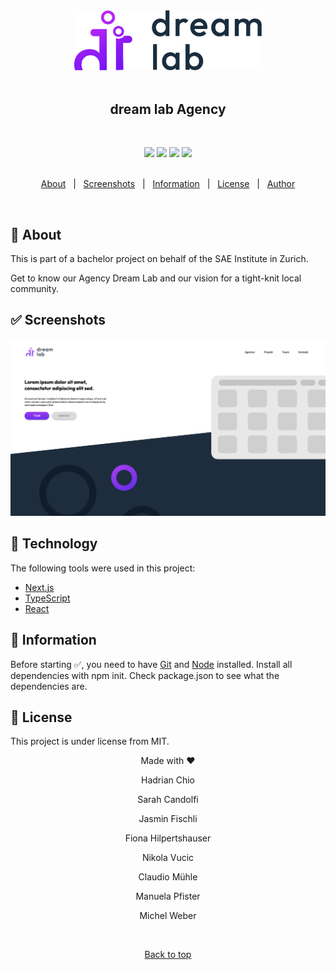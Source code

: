 <div align="center" id="top"> 
  <img src="./public/dreamlab-logo.png" alt="dreamlab" width="300" />
</div>
&#xa0;
<h2 align="center">dream lab Agency</h2>

&#xa0;

<div align="center">
<a href="https://reactjs.org/"><img height="23" src="https://img.shields.io/badge/REACT-18.0.0-9cf?style=for-the-badge&logo=React"/></a>
<a href="https://www.typescriptlang.org/"><img height="23" src="https://img.shields.io/badge/%3C%2F%3E-TypeScript-blue?style=for-the-badge&logo=TypeScript"/></a>
<a href="https://prettier.io/"><img height="23" src="https://img.shields.io/badge/Code%20Style-Prettier-orange?style=for-the-badge&logo=Prettier"/></a>
<a href="https://www.gnu.org/licenses/gpl-3.0.en.html"><img height="23"src="https://img.shields.io/badge/License-GPL_v3.0-red?style=for-the-badge&logo"/></a>
</div>
&#xa0;

<br>

<p align="center">
  <a href="#dart-about">About</a> &#xa0; | &#xa0; 
  <a href="#white_check_mark-screenshots">Screenshots</a> &#xa0; | &#xa0;
  <a href="#checkered_flag-information">Information</a> &#xa0; | &#xa0;
  <a href="#memo-license">License</a> &#xa0; | &#xa0;
  <a href="https://github.com/sarcan" target="_blank">Author</a>
</p>

<br>

## :dart: About

<p>This is part of a bachelor project on behalf of the SAE Institute in Zurich.</p>
<p>Get to know our Agency Dream Lab and our vision for a tight-knit local community. </p>

## :white_check_mark: Screenshots

<img src="./public/landingpage.png" width="900"/>

## :rocket: Technology

The following tools were used in this project:

- [Next.js](https://nextjs.org/)
- [TypeScript](https://www.typescriptlang.org/)
- [React](https://reactjs.org/)

## :checkered_flag: Information

Before starting ✅, you need to have [Git](https://git-scm.com) and [Node](https://nodejs.org/en/) installed.
Install all dependencies with npm init. Check package.json to see what the dependencies are.

## :memo: License

This project is under license from MIT.

<div align="center" id="bottom">
  <p>Made with ❤️</p>
  <p>Hadrian Chio</p>
  <p>Sarah Candolfi</p>
  <p>Jasmin Fischli</p>
  <p>Fiona Hilpertshauser</p>
  <p>Nikola Vucic</p>
  <p>Claudio Mühle</p>
  <p>Manuela Pfister</p>
  <p>Michel Weber</p>
</div>

&#xa0;

<div align="center">
<a href="#top">Back to top</a>
</div>
